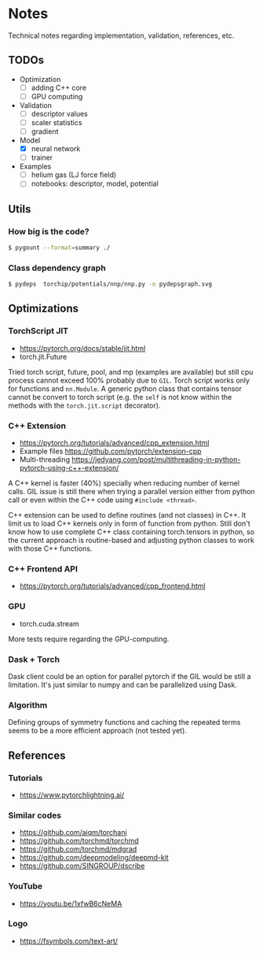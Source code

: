 # Notes
Technical notes regarding implementation, validation, references, etc.

## TODOs
- Optimization
  - [ ] adding C++ core
  - [ ] GPU computing 
- Validation
  - [ ] descriptor values
  - [ ] scaler statistics
  - [ ] gradient
- Model
  - [x] neural network
  - [ ] trainer
- Examples
  - [ ] helium gas (LJ force field)
  - [ ] notebooks: descriptor, model, potential
<!-- 
- [ ] define a customized exception class that handles internal error messages and also python exceptions
- [ ] improve CFG design e.g. config file, defaults values, on-the-fly settings.
- [ ] optimize memory allocation of neighbor list atoms and avoiding redundant tensor creation (use torch.resizes)
- [ ] optimize neighbor list update for large number of atoms (not used for training but MD simulations)
- [ ] utilize torch multi-thread or distributed torch
- [ ] optimize code performance regarding python dynamic types (torch script, cython)
- [ ] parallelize descriptor calculations using vectorization or thread pool 
-->

## Utils
### How big is the code?
```bash
$ pygount --format=summary ./
```

### Class dependency graph
```bash
$ pydeps  torchip/potentials/nnp/nnp.py -o pydepsgraph.svg
```

## Optimizations
### TorchScript JIT 
- https://pytorch.org/docs/stable/jit.html 
- torch.jit.Future

Tried torch script, future, pool, and mp (examples are available) but still cpu process cannot exceed 100% probably due to `GIL`.
Torch script works only for functions and `nn.Module`. A generic python class that contains tensor cannot be convert to torch script (e.g. the `self` is not know within the methods with the `torch.jit.script` decorator). 

### C++ Extension 
- https://pytorch.org/tutorials/advanced/cpp_extension.html
- Example files https://github.com/pytorch/extension-cpp
- Multi-threading https://jedyang.com/post/multithreading-in-python-pytorch-using-c++-extension/

A C++ kernel is faster (40%) specially when reducing number of kernel calls.
GIL issue is still there when trying a parallel version either from python call or even within the C++ code using `#include <thread>`.

C++ extension can be used to define routines (and not classes) in C++. It limit us to load C++ kernels only in form of function from python. Still don't know how to use complete C++ class containing torch.tensors in python, so the current approach is routine-based and adjusting python classes to work with those C++ functions. 

### C++ Frontend API
- https://pytorch.org/tutorials/advanced/cpp_frontend.html

### GPU
- torch.cuda.stream

More tests require regarding the GPU-computing. 

### Dask + Torch
Dask client could be an option for parallel pytorch if the GIL would be still a limitation.
It's just similar to numpy and can be parallelized using Dask. 


### Algorithm
Defining groups of symmetry functions and caching the repeated terms seems to be a more efficient approach (not tested yet).

## References
### Tutorials
- https://www.pytorchlightning.ai/

### Similar codes
- https://github.com/aiqm/torchani
- https://github.com/torchmd/torchmd
- https://github.com/torchmd/mdgrad
- https://github.com/deepmodeling/deepmd-kit
- https://github.com/SINGROUP/dscribe

### YouTube
- https://youtu.be/1xfwB6cNeMA

### Logo
- https://fsymbols.com/text-art/

